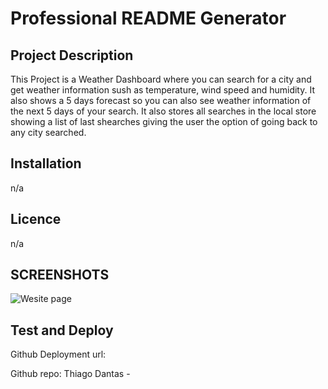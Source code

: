 # Professional README Generator

## Project Description

This Project is a Weather Dashboard  where you can search for a city and get weather information sush as temperature, wind speed and humidity. It also shows a 5 days forecast so you can also see weather information of the next 5 days of your search. It also stores all searches in the local store showing a list of last shearches giving the user the option of going back to any city searched.

## Installation

n/a

## Licence

n/a

## SCREENSHOTS

![Wesite page]()

## Test and Deploy

Github Deployment url: 

Github repo: Thiago Dantas - 
